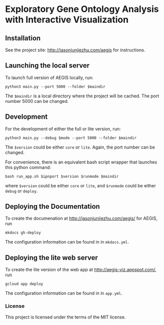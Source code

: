 
# Exploratory Gene Ontology Analysis with Interactive Visualization

## Installation

See the project site: http://jasonjunjiezhu.com/aegis for instructions.

## Launching the local server

To launch full version of AEGIS locally, run:

    python3 main.py --port 5000 --folder $maindir

The `$maindir` is a local directory where the project will be cached.
The port number 5000 can be changed.

## Development

For the development of either the full or lite version, run:

    python3 main.py --debug $mode --port 5000 --folder $maindir

The `$version` could be either `core` or `lite`.
Again, the port number can be changed.

For convenience, there is an equivalent bash script wrapper that launches this
python command:

    bash run_app.sh $ipnport $version $runmode $maindir

where `$version` could be either `core` or `lite`,
and `$runmode` could be either `debug` or `deploy`.

## Deploying the Documentation

To create the documenation at http://jasonjunjiezhu.com/aegis/ for AEGIS, run

    mkdocs gh-deploy

The configuration information can be found in in `mkdocs.yml`.

##  Deploying the lite web server

To create the lite version of the web app at http://aegis-viz.appspot.com/, run

    gcloud app deploy

The configuration information can be found in in `app.yml`.

### License

This project is licensed under the terms of the MIT license.
